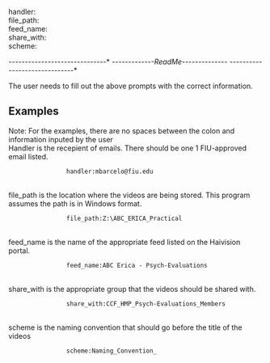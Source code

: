 handler:\
file_path:\
feed_name:\
share_with:\
scheme:



*-*-*-*-*-*-*-*-*-*-*-*-*-*-*-*-*-*-*-*-*-*-*-*-*-*-*-*-*-*-*
*-*-*-*-*-*-*-*-*-*-*-*-*-*ReadMe-*-*-*-*-*-*-*-*-*-*-*-*-*-*
*-*-*-*-*-*-*-*-*-*-*-*-*-*-*-*-*-*-*-*-*-*-*-*-*-*-*-*-*-*-*

The user needs to fill out the above prompts with the correct information.

Examples
-------
Note: For the examples, there are no spaces between the colon and information inputed by the user
\
Handler is the recepient of emails. There should be one 1 FIU-approved email listed.

                    handler:mbarcelo@fiu.edu
\
file_path is the location where the videos are being stored. This program assumes the path is in Windows format.

                    file_path:Z:\ABC_ERICA_Practical
\
feed_name is the name of the appropriate feed listed on the Haivision portal.

                    feed_name:ABC Erica - Psych-Evaluations
\
share_with is the appropriate group that the videos should be shared with.

                    share_with:CCF_HMP_Psych-Evaluations_Members
\
scheme is the naming convention that should go before the title of the videos
                    
                    scheme:Naming_Convention_
